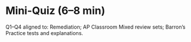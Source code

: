 # Mini-Quiz (6–8 min)

Q1–Q4 aligned to: Remediation; AP Classroom Mixed review sets; Barron’s Practice tests and explanations.
